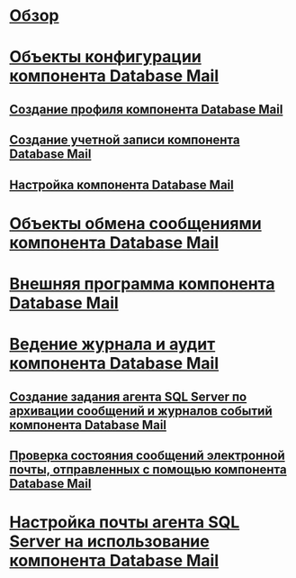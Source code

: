 # [Обзор](database-mail.md)  
# [Объекты конфигурации компонента Database Mail](database-mail-configuration-objects.md)  
## [Создание профиля компонента Database Mail](create-a-database-mail-profile.md)  
## [Создание учетной записи компонента Database Mail](create-a-database-mail-account.md)  
## [Настройка компонента Database Mail](configure-database-mail.md)  
# [Объекты обмена сообщениями компонента Database Mail](database-mail-messaging-objects.md)  
# [Внешняя программа компонента Database Mail](database-mail-external-program.md)  
# [Ведение журнала и аудит компонента Database Mail](database-mail-log-and-audits.md)  
## [Создание задания агента SQL Server по архивации сообщений и журналов событий компонента Database Mail](create-a-sql-server-agent-job-to-archive-database-mail-messages-and-event-logs.md)  
## [Проверка состояния сообщений электронной почты, отправленных с помощью компонента Database Mail](check-the-status-of-e-mail-messages-sent-with-database-mail.md)  
# [Настройка почты агента SQL Server на использование компонента Database Mail](configure-sql-server-agent-mail-to-use-database-mail.md)  
